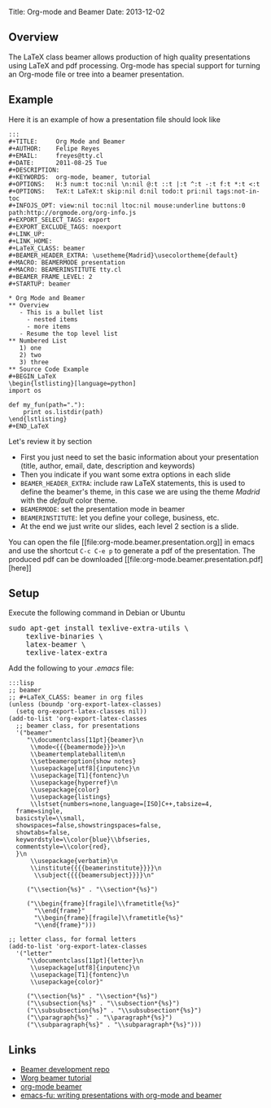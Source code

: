 Title: Org-mode and Beamer
Date: 2013-12-02

## Overview
The LaTeX class beamer allows production of high quality presentations using LaTeX and pdf processing. Org-mode has special support for turning an Org-mode file or tree into a beamer presentation. 

## Example
Here it is an example of how a presentation file should look like

    :::
    #+TITLE:     Org Mode and Beamer
    #+AUTHOR:    Felipe Reyes
    #+EMAIL:     freyes@tty.cl
    #+DATE:      2011-08-25 Tue
    #+DESCRIPTION:
    #+KEYWORDS:  org-mode, beamer, tutorial
    #+OPTIONS:   H:3 num:t toc:nil \n:nil @:t ::t |:t ^:t -:t f:t *:t <:t
    #+OPTIONS:   TeX:t LaTeX:t skip:nil d:nil todo:t pri:nil tags:not-in-toc
    #+INFOJS_OPT: view:nil toc:nil ltoc:nil mouse:underline buttons:0 path:http://orgmode.org/org-info.js
    #+EXPORT_SELECT_TAGS: export
    #+EXPORT_EXCLUDE_TAGS: noexport
    #+LINK_UP:   
    #+LINK_HOME: 
    #+LaTeX_CLASS: beamer
    #+BEAMER_HEADER_EXTRA: \usetheme{Madrid}\usecolortheme{default}
    #+MACRO: BEAMERMODE presentation
    #+MACRO: BEAMERINSTITUTE tty.cl
    #+BEAMER_FRAME_LEVEL: 2
    #+STARTUP: beamer
    
    * Org Mode and Beamer
    ** Overview
       - This is a bullet list
         - nested items
         - more items
       - Resume the top level list
    ** Numbered List
       1) one
       2) two
       3) three
    ** Source Code Example
    #+BEGIN_LaTeX
    \begin{lstlisting}[language=python]
    import os
    
    def my_fun(path="."):
        print os.listdir(path)
    \end{lstlisting}
    #+END_LaTeX

Let's review it by section

* First you just need to set the basic information about your presentation (title, author, email, date, description and keywords)
* Then you indicate if you want some extra options in each slide
* ``BEAMER_HEADER_EXTRA``: include raw LaTeX statements, this is used to define the beamer's theme, in this case we are using the theme *Madrid* with the *default* color theme.
* ``BEAMERMODE``: set the presentation mode in beamer
* ``BEAMERINSTITUTE``: let you define your college, business, etc.
* At the end we just write our slides, each level 2 section is a slide.

You can open the file [[file:org-mode.beamer.presentation.org]] in emacs and use the shortcut ``C-c C-e p`` to generate a pdf of the presentation. The produced pdf can be downloaded [[file:org-mode.beamer.presentation.pdf][here]]

## Setup

Execute the following command in Debian or Ubuntu

<pre>
sudo apt-get install texlive-extra-utils \
    texlive-binaries \
    latex-beamer \
    texlive-latex-extra
</pre>

Add the following to your *.emacs* file:

    :::lisp
    ;; beamer
    ;; #+LaTeX_CLASS: beamer in org files
    (unless (boundp 'org-export-latex-classes)
      (setq org-export-latex-classes nil))
    (add-to-list 'org-export-latex-classes
      ;; beamer class, for presentations
      '("beamer"
         "\\documentclass[11pt]{beamer}\n
          \\mode<{{{beamermode}}}>\n
          \\beamertemplateballitem\n
          \\setbeameroption{show notes}
          \\usepackage[utf8]{inputenc}\n
          \\usepackage[T1]{fontenc}\n
          \\usepackage{hyperref}\n
          \\usepackage{color}
          \\usepackage{listings}
          \\lstset{numbers=none,language=[ISO]C++,tabsize=4,
      frame=single,
      basicstyle=\\small,
      showspaces=false,showstringspaces=false,
      showtabs=false,
      keywordstyle=\\color{blue}\\bfseries,
      commentstyle=\\color{red},
      }\n
          \\usepackage{verbatim}\n
          \\institute{{{{beamerinstitute}}}}\n          
           \\subject{{{{beamersubject}}}}\n"
    
         ("\\section{%s}" . "\\section*{%s}")
         
         ("\\begin{frame}[fragile]\\frametitle{%s}"
           "\\end{frame}"
           "\\begin{frame}[fragile]\\frametitle{%s}"
           "\\end{frame}")))
    
    ;; letter class, for formal letters
    (add-to-list 'org-export-latex-classes
      '("letter"
         "\\documentclass[11pt]{letter}\n
          \\usepackage[utf8]{inputenc}\n
          \\usepackage[T1]{fontenc}\n
          \\usepackage{color}"
         
         ("\\section{%s}" . "\\section*{%s}")
         ("\\subsection{%s}" . "\\subsection*{%s}")
         ("\\subsubsection{%s}" . "\\subsubsection*{%s}")
         ("\\paragraph{%s}" . "\\paragraph*{%s}")
         ("\\subparagraph{%s}" . "\\subparagraph*{%s}")))

## Links

* [Beamer development repo](https://bitbucket.org/rivanvx/beamer/wiki/Home)
* [Worg beamer tutorial](http://orgmode.org/worg/org-tutorials/org-beamer/tutorial.html)
* [org-mode beamer](http://orgmode.org/manual/Beamer-class-export.html)
* [emacs-fu: writing presentations with org-mode and beamer](http://emacs-fu.blogspot.com/2009/10/writing-presentations-with-org-mode-and.html)
